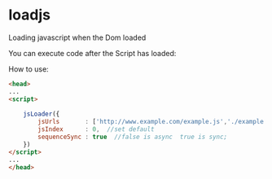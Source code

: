 # loadjs
Loading javascript when the Dom loaded

You can execute code after the Script has loaded:

How to use:

``` html
<head>
...
<script>
    
    jsLoader({
        jsUrls       : ['http://www.example.com/example.js','./example.js'], //url
        jsIndex      : 0,  //set default
        sequenceSync : true  //false is async  true is sync;
    })
</script>
...
</head>
```
 
